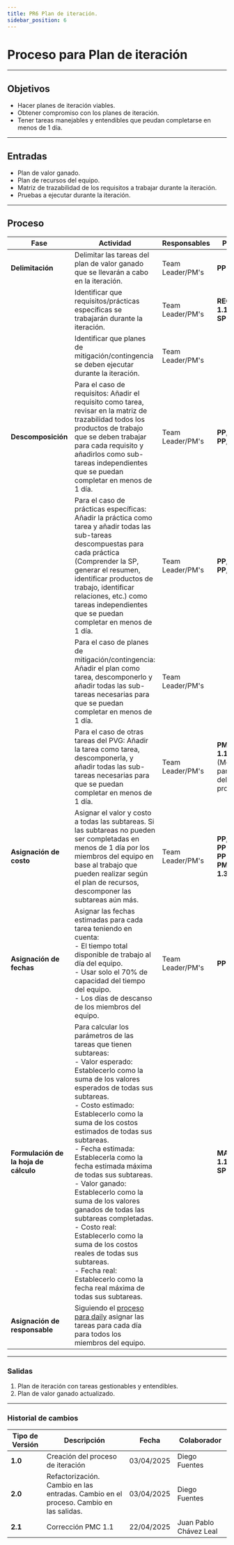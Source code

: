 ```yaml
---
title: PR6 Plan de iteración.
sidebar_position: 6
---
```


# Proceso para Plan de iteración

---

## Objetivos

- Hacer planes de iteración viables.
- Obtener compromiso con los planes de iteración.
- Tener tareas manejables y entendibles que peudan completarse en menos de 1 día.

---

## Entradas

- Plan de valor ganado.
- Plan de recursos del equipo.
- Matriz de trazabilidad de los requisitos a trabajar durante la iteración.
- Pruebas a ejecutar durante la iteración.

---

## Proceso

| Fase | Actividad | Responsables | Práctica |
|------|-----------|--------------|------------------|
| **Delimitación** | Delimitar las tareas del plan de valor ganado que se llevarán a cabo en la iteración. | Team Leader/PM's | **PP SP 1.1**|
|   | Identificar que requisitos/prácticas específicas se trabajarán durante la iteración.  | Team Leader/PM's  |  **REQM, SP 1.1, REQM, SP 1.2** |
|   | Identificar que planes de mitigación/contingencia se deben ejecutar durante la iteración.  | Team Leader/PM's  |        |
| **Descomposición**  | Para el caso de requisitos: Añadir el requisito como tarea, revisar en la matriz de trazabilidad todos los productos de trabajo que se deben trabajar para cada requisito y añadirlos como sub-tareas independientes que se puedan completar en menos de 1 día.  | Team Leader/PM's  | **PP, SP 2.1, PP, SP 3.1**  |
|   | Para el caso de prácticas específicas: Añadir la práctica como tarea y añadir todas las sub-tareas descompuestas para cada práctica (Comprender la SP, generar el resumen, identificar productos de trabajo, identificar relaciones, etc.) como tareas independientes que se puedan completar en menos de 1 día. | Team Leader/PM's  | **PP, SP 1.2, PP, SP 2.3**  |
|   | Para el caso de planes de mitigación/contingencia: Añadir el plan como tarea, descomponerlo y añadir todas las sub-tareas necesarias para que se puedan completar en menos de 1 día.| Team Leader/PM's  |   |
|   | Para el caso de otras tareas del PVG: Añadir la tarea como tarea, descomponerla, y añadir todas las sub-tareas necesarias para que se puedan completar en menos de 1 día. | Team Leader/PM's |  **PMC, SP 1.1** (Monitorear parámetros del proyecto) |
| **Asignación de costo**  | Asignar el valor y costo a todas las subtareas. Si las subtareas no pueden ser completadas en menos de 1 día por los miembros del equipo en base al trabajo que pueden realizar según el plan de recursos, descomponer las subtareas aún más.  | Team Leader/PM's | **PP, SP 2.2, PP SP 2.4, PP SP 2.1, PMC SP 1.3**  |
| **Asignación de fechas**  | Asignar las fechas estimadas para cada tarea teniendo en cuenta: <br/>- El tiempo total disponible de trabajo al día del equipo. <br/>- Usar solo el 70% de capacidad del tiempo del equipo. <br/>- Los días de descanso de los miembros del equipo. | Team Leader/PM's | **PP SP 2.2**  |
| **Formulación de la hoja de cálculo** | Para calcular los parámetros de las tareas que tienen subtareas: <br/>- Valor esperado: Establecerlo como la suma de los valores esperados de todas sus subtareas. <br/>- Costo estimado: Establecerlo como la suma de los costos estimados de todas sus subtareas. <br/>- Fecha estimada: Establecerla como la fecha estimada máxima de todas sus subtareas. <br/>- Valor ganado: Establecerlo como la suma de los valores ganados de todas las subtareas completadas. <br/> - Costo real: Establecerlo como la suma de los costos reales de todas sus subtareas. <br/>- Fecha real: Establecerlo como la fecha real máxima de todas sus subtareas. |      | **MA, SP 1.1, MA, SP 2.1**    |
| **Asignación de responsable**  | Siguiendo el [proceso para daily](/docs/procesos/PR3-dailys) asignar las tareas para cada día para todos los miembros del equipo. |   |   |

---

### Salidas

1. Plan de iteración con tareas gestionables y entendibles.
2. Plan de valor ganado actualizado.

---

### Historial de cambios

| **Tipo de Versión** | **Descripción**                               | **Fecha** | **Colaborador**                 |
| ------------------- | --------------------------------------------- | --------- | ------------------------------- |
| **1.0**             | Creación del proceso de iteración   | 03/04/2025  | Diego Fuentes|
| **2.0**             | Refactorización. Cambio en las entradas. Cambio en el proceso. Cambio en las salidas.   | 03/04/2025  | Diego Fuentes|
| **2.1** | Corrección PMC 1.1 | 22/04/2025 | Juan Pablo Chávez Leal|
